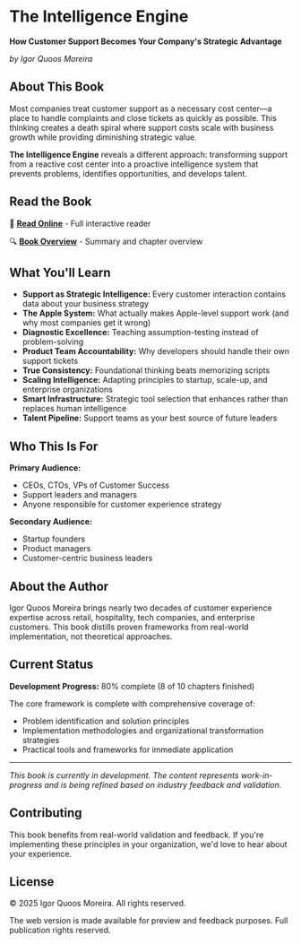 # The Intelligence Engine

**How Customer Support Becomes Your Company's Strategic Advantage**

*by Igor Quoos Moreira*

## About This Book

Most companies treat customer support as a necessary cost center—a place to handle complaints and close tickets as quickly as possible. This thinking creates a death spiral where support costs scale with business growth while providing diminishing strategic value.

**The Intelligence Engine** reveals a different approach: transforming support from a reactive cost center into a proactive intelligence system that prevents problems, identifies opportunities, and develops talent.

## Read the Book

📖 **[Read Online](https://iqm0.github.io/the-intelligence-engine/book-reader.html)** - Full interactive reader

🔍 **[Book Overview](https://iqm0.github.io/the-intelligence-engine/)** - Summary and chapter overview

## What You'll Learn

- **Support as Strategic Intelligence:** Every customer interaction contains data about your business strategy
- **The Apple System:** What actually makes Apple-level support work (and why most companies get it wrong)
- **Diagnostic Excellence:** Teaching assumption-testing instead of problem-solving
- **Product Team Accountability:** Why developers should handle their own support tickets
- **True Consistency:** Foundational thinking beats memorizing scripts
- **Scaling Intelligence:** Adapting principles to startup, scale-up, and enterprise organizations
- **Smart Infrastructure:** Strategic tool selection that enhances rather than replaces human intelligence
- **Talent Pipeline:** Support teams as your best source of future leaders

## Who This Is For

**Primary Audience:**
- CEOs, CTOs, VPs of Customer Success
- Support leaders and managers
- Anyone responsible for customer experience strategy

**Secondary Audience:**
- Startup founders
- Product managers
- Customer-centric business leaders

## About the Author

Igor Quoos Moreira brings nearly two decades of customer experience expertise across retail, hospitality, tech companies, and enterprise customers. This book distills proven frameworks from real-world implementation, not theoretical approaches.

## Current Status

**Development Progress:** 80% complete (8 of 10 chapters finished)

The core framework is complete with comprehensive coverage of:
- Problem identification and solution principles
- Implementation methodologies and organizational transformation strategies
- Practical tools and frameworks for immediate application

---

*This book is currently in development. The content represents work-in-progress and is being refined based on industry feedback and validation.*

## Contributing

This book benefits from real-world validation and feedback. If you're implementing these principles in your organization, we'd love to hear about your experience.

## License

© 2025 Igor Quoos Moreira. All rights reserved.

The web version is made available for preview and feedback purposes. Full publication rights reserved.
